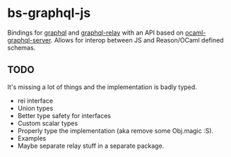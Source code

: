 # bs-graphql-js

Bindings for [graphql](https://github.com/graphql/graphql-js) and [graphql-relay](https://github.com/graphql/graphql-relay-js) with an API based on [ocaml-graphql-server](https://github.com/andreas/ocaml-graphql-server). Allows for interop between JS and Reason/OCaml defined schemas.

## TODO

It's missing a lot of things and the implementation is badly typed.

- rei interface
- Union types
- Better type safety for interfaces
- Custom scalar types
- Properly type the implementation (aka remove some Obj.magic :S).
- Examples
- Maybe separate relay stuff in a separate package.
